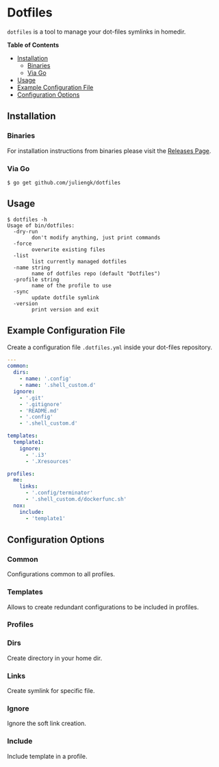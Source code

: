 # Dotfiles

`dotfiles` is a tool to manage your dot-files symlinks in homedir.

**Table of Contents**

<!-- toc -->

- [Installation](#installation)
    + [Binaries](#binaries)
    + [Via Go](#via-go)
- [Usage](#usage)
- [Example Configuration File](#example-configuration-file)
- [Configuration Options](#configuration-options)

<!-- tocstop -->

## Installation

### Binaries

For installation instructions from binaries please visit the [Releases Page](https://github.com/juliengk/dotfiles/releases).

### Via Go

```console
$ go get github.com/juliengk/dotfiles
```

## Usage

```console
$ dotfiles -h
Usage of bin/dotfiles:
  -dry-run
        don't modify anything, just print commands
  -force
        overwrite existing files
  -list
        list currently managed dotfiles
  -name string
        name of dotfiles repo (default "Dotfiles")
  -profile string
        name of the profile to use
  -sync
        update dotfile symlink
  -version
        print version and exit
```

## Example Configuration File

Create a configuration file `.dotfiles.yml` inside your dot-files repository.

```yaml
---
common:
  dirs:
    - name: '.config'
    - name: '.shell_custom.d'
  ignore:
    - '.git'
    - '.gitignore'
    - 'README.md'
    - '.config'
    - '.shell_custom.d'

templates:
  template1:
    ignore:
      - '.i3'
      - '.Xresources'

profiles:
  me:
    links:
      - '.config/terminator'
      - '.shell_custom.d/dockerfunc.sh'
  nox:
    include:
      - 'template1'
```

## Configuration Options
### Common

Configurations common to all profiles.

### Templates

Allows to create redundant configurations to be included in profiles.

### Profiles

### Dirs

Create directory in your home dir.

### Links

Create symlink for specific file.

### Ignore

Ignore the soft link creation.

### Include

Include template in a profile.
